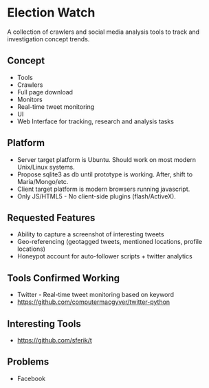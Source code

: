 # Election Watch
A collection of crawlers and social media analysis tools to track and investigation concept trends.

## Concept
* Tools
 * Crawlers
  * Full page download
 * Monitors
  * Real-time tweet monitoring
* UI
 * Web Interface for tracking, research and analysis tasks

## Platform
* Server target platform is Ubuntu. Should work on most modern Unix/Linux systems.
 * Propose sqlite3 as db until prototype is working. After, shift to Maria/Mongo/etc.
* Client target platform is modern browsers running javascript.
 * Only JS/HTML5 - No client-side plugins (flash/ActiveX).

## Requested Features
* Ability to capture a screenshot of interesting tweets
* Geo-referencing (geotagged tweets, mentioned locations, profile locations)
* Honeypot account for auto-follower scripts + twitter analytics

## Tools Confirmed Working
* Twitter - Real-time tweet monitoring based on keyword
*  https://github.com/computermacgyver/twitter-python

## Interesting Tools
* https://github.com/sferik/t

## Problems
* Facebook
